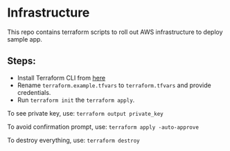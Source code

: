 # Infrastructure

This repo contains terraform scripts to roll out AWS infrastructure to deploy sample app.

## Steps:
 * Install Terraform CLI from [here](https://developer.hashicorp.com/terraform/downloads)
 * Rename `terraform.example.tfvars` to `terraform.tfvars` and provide credentials.
 * Run `terraform init` the `terraform apply`.

To see private key, use: 
 `terraform output private_key`

To avoid confirmation prompt, use:
`terraform apply -auto-approve`

To destroy everything, use:
`terraform destroy`
